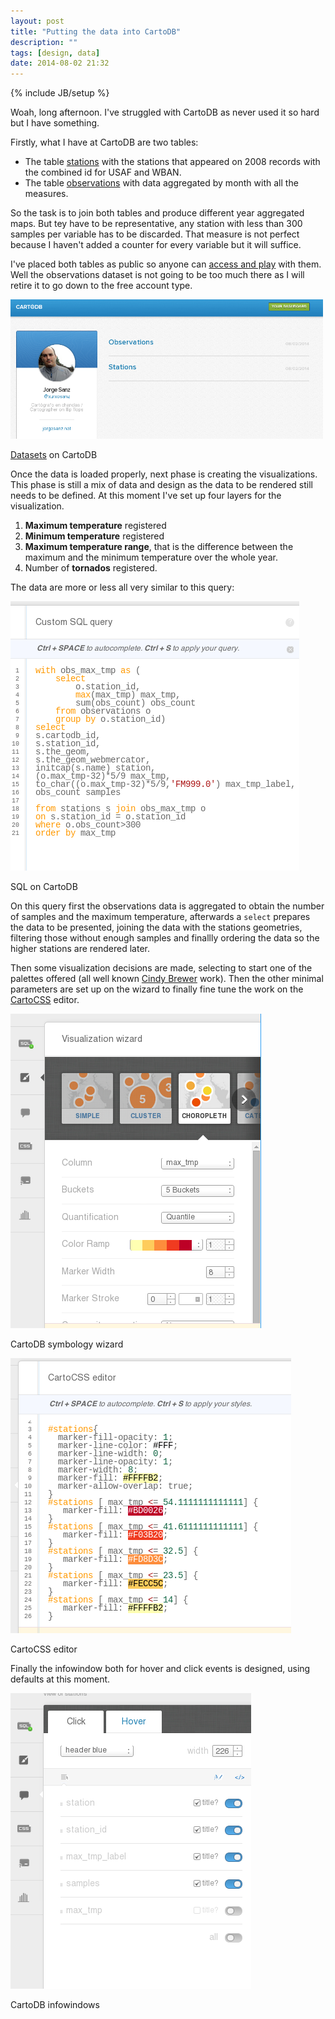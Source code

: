 ```yaml
---
layout: post
title: "Putting the data into CartoDB"
description: ""
tags: [design, data]
date: 2014-08-02 21:32
---
```

{% include JB/setup %}

Woah, long afternoon. I've struggled with CartoDB as never used it so hard but I have something.

Firstly, what I have at CartoDB are two tables:

- The table [stations](https://xurxosanz.cartodb.com/tables/stations/public) with the stations that appeared on 2008 records with the combined id for USAF and WBAN.
- The table [observations](https://xurxosanz.cartodb.com/tables/observations/public) with data aggregated by month with all the measures.

So the task is to join both tables and produce different year aggregated maps. But tey have to be representative, any station with less than 300 samples per variable has to be discarded. That measure is not perfect because I haven't added a counter for every variable but it will suffice.

I've placed both tables as public so anyone can [access and play](https://xurxosanz.cartodb.com/datasets) with them. Well the observations dataset is not going to be too much there as I will retire it to go down to the free account type.

<div class="figure">
<img style="width:500px;" src="/imgs/cartodb-dashboard.png">
<p class="caption"><a href="https://xurxosanz.cartodb.com/datasets">Datasets</a> on CartoDB</p>
</div>

Once the data is loaded properly, next phase is creating the visualizations. This phase is still a mix of data and design as the data to be rendered still needs to be defined. At this moment I've set up four layers for the visualization.

1. **Maximum temperature** registered
2. **Minimum temperature** registered
3. **Maximum temperature range**, that is the difference between the maximum and the minimum temperature over the whole year.
4. Number of **tornados** registered.

The data are more or less all very similar to this query:

<div class="figure">
<img style="" src="/imgs/cartodb-sql.png">
<p class="caption">SQL on CartoDB</p>
</div>

On this query first the  observations data is aggregated to obtain the number of samples and the maximum temperature, afterwards a ``select`` prepares the data to be presented, joining the data with the stations geometries, filtering those without enough samples and finallly ordering the data so the higher stations are rendered later.

Then some visualization decisions are made, selecting to start one of the palettes offered (all well known [Cindy Brewer](http://www.personal.psu.edu/cab38/) work). Then the other minimal parameters are set up on the wizard to finally fine tune the work on the [CartoCSS](https://www.mapbox.com/tilemill/docs/manual/carto/) editor.

<div class="figure">
<img style="" src="/imgs/cartodb-wizard.png">
<p class="caption">CartoDB symbology wizard</p>
</div>

<div class="figure">
<img style="" src="/imgs/cartodb-carto.png">
<p class="caption">CartoCSS editor</p>
</div>


Finally the infowindow both for hover and click events is designed, using defaults at this moment.


<div class="figure">
<img style="" src="/imgs/cartodb-info.png">
<p class="caption">CartoDB infowindows</p>
</div>
